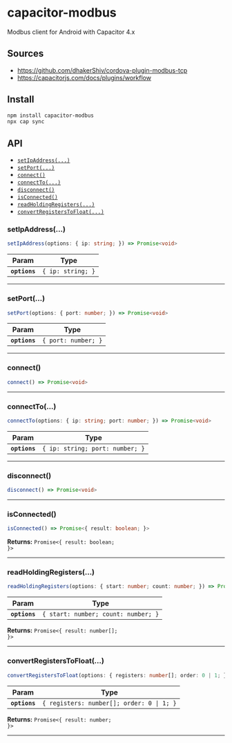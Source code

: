 # capacitor-modbus

Modbus client for Android with Capacitor 4.x

## Sources
- https://github.com/dhakerShiv/cordova-plugin-modbus-tcp
- https://capacitorjs.com/docs/plugins/workflow

## Install

```bash
npm install capacitor-modbus
npx cap sync
```

## API

<docgen-index>

* [`setIpAddress(...)`](#setipaddress)
* [`setPort(...)`](#setport)
* [`connect()`](#connect)
* [`connectTo(...)`](#connectto)
* [`disconnect()`](#disconnect)
* [`isConnected()`](#isconnected)
* [`readHoldingRegisters(...)`](#readholdingregisters)
* [`convertRegistersToFloat(...)`](#convertregisterstofloat)

</docgen-index>

<docgen-api>
<!--Update the source file JSDoc comments and rerun docgen to update the docs below-->

### setIpAddress(...)

```typescript
setIpAddress(options: { ip: string; }) => Promise<void>
```

| Param         | Type                         |
| ------------- | ---------------------------- |
| **`options`** | <code>{ ip: string; }</code> |

--------------------


### setPort(...)

```typescript
setPort(options: { port: number; }) => Promise<void>
```

| Param         | Type                           |
| ------------- | ------------------------------ |
| **`options`** | <code>{ port: number; }</code> |

--------------------


### connect()

```typescript
connect() => Promise<void>
```

--------------------


### connectTo(...)

```typescript
connectTo(options: { ip: string; port: number; }) => Promise<void>
```

| Param         | Type                                       |
| ------------- | ------------------------------------------ |
| **`options`** | <code>{ ip: string; port: number; }</code> |

--------------------


### disconnect()

```typescript
disconnect() => Promise<void>
```

--------------------


### isConnected()

```typescript
isConnected() => Promise<{ result: boolean; }>
```

**Returns:** <code>Promise&lt;{ result: boolean; }&gt;</code>

--------------------


### readHoldingRegisters(...)

```typescript
readHoldingRegisters(options: { start: number; count: number; }) => Promise<{ result: number[]; }>
```

| Param         | Type                                           |
| ------------- | ---------------------------------------------- |
| **`options`** | <code>{ start: number; count: number; }</code> |

**Returns:** <code>Promise&lt;{ result: number[]; }&gt;</code>

--------------------


### convertRegistersToFloat(...)

```typescript
convertRegistersToFloat(options: { registers: number[]; order: 0 | 1; }) => Promise<{ result: number; }>
```

| Param         | Type                                                 |
| ------------- | ---------------------------------------------------- |
| **`options`** | <code>{ registers: number[]; order: 0 \| 1; }</code> |

**Returns:** <code>Promise&lt;{ result: number; }&gt;</code>

--------------------

</docgen-api>


